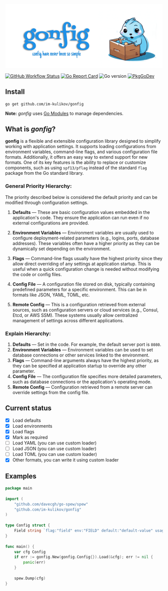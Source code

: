 ![gonfig](.github/logo-x2.png)

[![GitHub Workflow Status](https://github.com/im-kulikov/gonfig/actions/workflows/go.yml/badge.svg)](https://github.com/im-kulikov/gonfig/actions/workflows/go.yml)
[![Go Report Card](https://goreportcard.com/badge/github.com/im-kulikov/gonfig)](https://goreportcard.com/report/github.com/im-kulikov/gonfig)
![Go version](https://img.shields.io/github/go-mod/go-version/im-kulikov/gonfig?style=flat&label=Go%20%3E%3D)
[![PkgGoDev](https://pkg.go.dev/badge/mod/github.com/im-kulikov/gonfig)](https://pkg.go.dev/mod/github.com/im-kulikov/gonfig)

## Install

```shell
go get github.com/im-kulikov/gonfig
```

**Note:** _gonfig_ uses [Go Modules](https://go.dev/wiki/Modules) to manage dependencies.

## What is _gonfig_?

**gonfig** is a flexible and extensible configuration library designed to simplify working with application settings. 
It supports loading configurations from environment variables, command-line flags, and various configuration file formats. 
Additionally, it offers an easy way to extend support for new formats. One of its key features is the ability to replace 
or customize components, such as using `spf13/pflag` instead of the standard `flag` package from the Go standard library.

### General Priority Hierarchy:

The priority described below is considered the default priority and can be modified through configuration settings.

1. **Defaults** — These are basic configuration values embedded in the application's code. They ensure the application can run even if no external configurations are provided.

2. **Environment Variables** — Environment variables are usually used to configure deployment-related parameters (e.g., logins, ports, database addresses). These variables often have a higher priority as they can be dynamically set depending on the environment.

3. **Flags** — Command-line flags usually have the highest priority since they allow direct overriding of any settings at application startup. This is useful when a quick configuration change is needed without modifying the code or config files.

4. **Config File** — A configuration file stored on disk, typically containing predefined parameters for a specific environment. This can be in formats like JSON, YAML, TOML, etc.

5. **Remote Config** — This is a configuration retrieved from external sources, such as configuration servers or cloud services (e.g., Consul, Etcd, or AWS SSM). These systems usually allow centralized management of settings across different applications.


### Explain Hierarchy:
1. **Defaults** — Set in the code. For example, the default server port is `8080`.
2. **Environment Variables** — Environment variables can be used to set database connections or other services linked to the environment.
3. **Flags** — Command-line arguments always have the highest priority, as they can be specified at application startup to override any other parameter.
4. **Config File** — The configuration file specifies more detailed parameters, such as database connections or the application's operating mode.
5. **Remote Config** — Configuration retrieved from a remote server can override settings from the config file.


## Current status

- [x] Load defaults
- [x] Load environments
- [x] Load flags
- [x] Mark as required
- [ ] Load YAML (you can use custom loader)
- [ ] Load JSON (you can use custom loader)
- [ ] Load TOML (you can use custom loader)
- [x] Other formats, you can write it using custom loader

## Examples

```go
package main

import (
	"github.com/davecgh/go-spew/spew"
	"github.com/im-kulikov/gonfig"
)

type Config struct {
	Field string `flag:"field" env:"FIELD" default:"default-value" usage:"description for flags" require:"true"`
}

func main() {
	var cfg Config
	if err := gonfig.New(gonfig.Config{}).Load(&cfg); err != nil {
		panic(err)
	}

	spew.Dump(cfg)
}
```